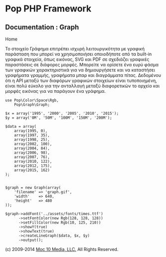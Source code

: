 Pop PHP Framework
=================

Documentation : Graph
---------------------

Home

Το στοιχείο Γράφημα επιτρέπει ισχυρή λειτουργικότητα με γραφική
παράσταση που μπορεί να χρησιμοποιήσει οποιοδήποτε από τα built-in
γραφικά στοιχεία, όπως εικόνας, SVG και PDF σε σχεδιάζει γραφικές
παραστάσεις σε διάφορες μορφές. Μπορείτε να ορίσετε ένα ευρύ φάσμα των
γραφικών χαρακτηριστικά για να δημιουργήσετε και να καταστήσει γραφήματα
γραμμής, γραφήματα μπαρ και διαγράμματα πίτας. Δεδομένου ότι η API
μεταξύ των διαφόρων γραφικών στοιχείων είναι τυποποιημένη, είναι πολύ
εύκολο για την ανταλλαγή μεταξύ διαφορετικών το αρχείο και μορφές
εικόνας για να παράγουν ένα γράφημα.

    use Pop\Color\Space\Rgb,
        Pop\Graph\Graph;

    $x = array('1995', '2000', '2005', '2010', '2015');
    $y = array('0M', '50M', '100M', '150M', '200M');

    $data = array(
        array(1995, 0),
        array(1997, 35),
        array(1998, 25),
        array(2002, 100),
        array(2004, 84),
        array(2006, 98),
        array(2007, 76),
        array(2010, 122),
        array(2012, 175),
        array(2015, 162)
    );


    $graph = new Graph(array(
        'filename' => 'graph.gif',
        'width'    => 640,
        'height'   => 480
    ));

    $graph->addFont('../assets/fonts/times.ttf')
          ->setFontColor(new Rgb(128, 128, 128))
          ->setFillColor(new Rgb(10, 125, 210))
          ->showY(true)
          ->showText(true)
          ->createLineGraph($data, $x, $y)
          ->output();

\(c) 2009-2014 [Moc 10 Media, LLC.](http://www.moc10media.com) All
Rights Reserved.
